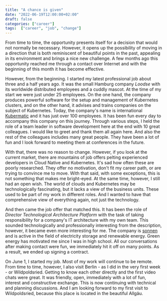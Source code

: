 ```yaml
---
title: "A chance is given"
date: "2022-06-19T12:00:00+02:00"
draft: false
categories: ["career"]
tags:  ["career", "job", "change"]
---
```


From time to time, the opportunity presents itself for a decision that would not normally be necessary. However, it opens up the possibility of moving in a direction that is both reminiscent of beautiful points in the past, appealing in its environment and brings a nice new challenge. A few months ago this opportunity reached me through a contact over Internet and with the beginning of this month it has become effective.

However, from the beginning. I started my latest professional job about three and a half years ago. It was the small Hamburg company *Loodse* with its worldwide distributed employees and a cuddly mascot. At the time of my start we were just under 25 employees. On the one hand, the company produces powerful software for the setup and management of Kubernetes clusters, and on the other hand, it advises and trains companies on the subject of Kubernetes. Today, the company's name is international [Kubermatic](https://www.kubermatic.com) and it has just over 100 employees. It has been fun every day to accompany this company on this journey. Through various steps, I held the role of a team leader in software development here at the end with 10 great colleagues. I would like to greet and thank them all again here. And also the rest of the colleagues includes many great people. They have been a lot of fun and I look forward to meeting them at conferences in the future.

With that, there was no reason to change. However, if you look at the current market, there are mountains of job offers pelting experienced developers in Cloud Native and Kubernetes. It's sad how often these are poorly researched. They offer no motivation, don't fit my career path, or are trying to convince me to move. With that said, with some exceptions, this is not something that makes me bright-eyed. At the same time, however, I still had an open wish. The world of clouds and Kubernetes may be technologically fascinating, but it lacks a view of the business units. These used to be part of my work in different roles. And I wanted to have that comprehensive view of everything again, not just the technology.

And then came the job offer that matched this. It has been the role of *Director Technological Architecture Platform* with the task of taking responsibility for a company's IT architecture with my own team. This sounded technologically and professionally interesting from the description, however, it became even more interesting for me. The company is [sonnen](https://www.sonnen.de) and is active in the field of electricity storage and renewable energy. Green energy has motivated me since I was in high school. All our conversations after making contact were fun, we immediately hit it off on many points. As a result, we ended up signing a contract.

On June 1, I started my job. Most of my work will continue to be remote. From time to time, however, I also visit Berlin - as I did in the very first week - or Wildpoldsried. Getting to know each other directly and the first video chats were great. It was friendly, open, immediately with a lot of fun, interest and constructive exchange. This is now continuing with technical and planning discussions. And I am looking forward to my first visit to Wildpoldsried, because this place is located in the beautiful Allgäu.
